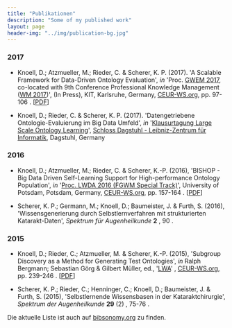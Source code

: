 ```yaml
---
title: "Publikationen"
description: "Some of my published work"
layout: page
header-img: "../img/publication-bg.jpg"
---
```


### 2017

- Knoell, D.; Atzmueller, M.; Rieder, C. & Scherer, K. P. (2017). 'A Scalable Framework for Data-Driven Ontology Evaluation', _in_ 'Proc. [GWEM 2017](http://research.idi.ntnu.no/cbr/gwem2017/), co-located with 9th Conference Professional Knowledge Management ([WM 2017](http://wm2017.aifb.kit.edu/))', (In Press), KIT, Karlsruhe, Germany, [CEUR-WS.org](http://CEUR-WS.org/), pp. 97-106 . [[PDF](http://wm2017.aifb.kit.edu/WM2017_Proceedings.pdf)]

- Knoell, D.; Rieder, C. & Scherer, K. P. (2017). 'Datengetriebene Ontologie-Evaluierung im Big Data Umfeld', _in_ '[Klausurtagung Large Scale Ontology Learning](https://www.dagstuhl.de/en/program/calendar/evhp/?semnr=17124)', [Schloss Dagstuhl - Leibniz-Zentrum für Informatik](https://www.dagstuhl.de/), Dagstuhl, Germany

### 2016

- Knoell, D.; Atzmueller, M.; Rieder, C. & Scherer, K.-P. (2016), 'BISHOP - Big Data Driven Self-Learning Support for High-performance Ontology Population', _in_ '[Proc. LWDA 2016 (FGWM Special Track)](http://ceur-ws.org/Vol-1670/#paper-41)', University of Potsdam, Potsdam, Germany, [CEUR-WS.org](http://CEUR-WS.org/), pp. 157-164 . [[PDF](http://ceur-ws.org/Vol-1670/paper-41.pdf)]

- Scherer, K. P.; Germann, M.; Knoell, D.; Baumeister, J. & Furth, S. (2016), 'Wissensgenerierung durch Selbstlernverfahren mit strukturierten Katarakt-Daten', _Spektrum für Augenheilkunde_ **2** , 90 .

### 2015

- Knoell, D.; Rieder, C.; Atzmueller, M. & Scherer, K.-P. (2015), 'Subgroup Discovery as a Method for Generating Test Ontologies', _in_ Ralph Bergmann; Sebastian Görg & Gilbert Müller, ed., '[LWA](http://ceur-ws.org/Vol-1458/)' , [CEUR-WS.org](http://CEUR-WS.org/), pp. 239-246 . [[PDF](http://ceur-ws.org/Vol-1458/F05_CRC54_Knoell.pdf)]

- Scherer, K. P.; Rieder, C.; Henninger, C.; Knoell, D.; Baumeister, J. & Furth, S. (2015), 'Selbstlernende Wissensbasen in der Kataraktchirurgie', _Spektrum der Augenheilkunde_ **29** (2) , 75-76 .




Die aktuelle Liste ist auch auf [bibsonomy.org](https://www.bibsonomy.org/user/knda/myown?items=1000&resourcetype=publication&sortPage=year&sortPageOrder=desc) zu finden.

